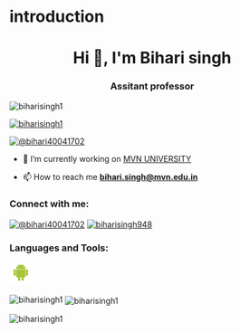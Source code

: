 # introduction
<h1 align="center">Hi 👋, I'm Bihari singh</h1>
<h3 align="center">Assitant professor</h3>

<p align="left"> <img src="https://komarev.com/ghpvc/?username=biharisingh1&label=Profile%20views&color=0e75b6&style=flat" alt="biharisingh1" /> </p>

<p align="left"> <a href="https://github.com/ryo-ma/github-profile-trophy"><img src="https://github-profile-trophy.vercel.app/?username=biharisingh1" alt="biharisingh1" /></a> </p>

<p align="left"> <a href="https://twitter.com/@bihari40041702" target="blank"><img src="https://img.shields.io/twitter/follow/@bihari40041702?logo=twitter&style=for-the-badge" alt="@bihari40041702" /></a> </p>

- 🔭 I’m currently working on [MVN UNIVERSITY](PALWAL)

- 📫 How to reach me **bihari.singh@mvn.edu.in**

<h3 align="left">Connect with me:</h3>
<p align="left">
<a href="https://twitter.com/@bihari40041702" target="blank"><img align="center" src="https://raw.githubusercontent.com/rahuldkjain/github-profile-readme-generator/master/src/images/icons/Social/twitter.svg" alt="@bihari40041702" height="30" width="40" /></a>
<a href="https://instagram.com/biharisingh948" target="blank"><img align="center" src="https://raw.githubusercontent.com/rahuldkjain/github-profile-readme-generator/master/src/images/icons/Social/instagram.svg" alt="biharisingh948" height="30" width="40" /></a>
</p>

<h3 align="left">Languages and Tools:</h3>
<p align="left"> <a href="https://developer.android.com" target="_blank" rel="noreferrer"> <img src="https://raw.githubusercontent.com/devicons/devicon/master/icons/android/android-original-wordmark.svg" alt="android" width="40" height="40"/> </a> </p>

<p><img align="left" src="https://github-readme-stats.vercel.app/api/top-langs?username=biharisingh1&show_icons=true&locale=en&layout=compact" alt="biharisingh1" /></p>

<p>&nbsp;<img align="center" src="https://github-readme-stats.vercel.app/api?username=biharisingh1&show_icons=true&locale=en" alt="biharisingh1" /></p>

<p><img align="center" src="https://github-readme-streak-stats.herokuapp.com/?user=biharisingh1&" alt="biharisingh1" /></p>
